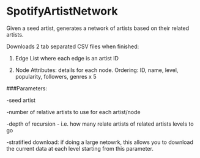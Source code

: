 # SpotifyArtistNetwork

Given a seed artist, generates a network of artists based on their related artists.

Downloads 2 tab separated CSV files when finished:

1. Edge List where each edge is an artist ID

2. Node Attributes: details for each node. Ordering: ID, name, level, popularity, followers, genres x 5


###Parameters:

-seed artist

-number of relative artists to use for each artist/node

-depth of recursion - i.e. how many relate artists of related artists levels to go

-stratified download: if doing a large netowrk, this allows you to download the current data at each level starting from this parameter.
